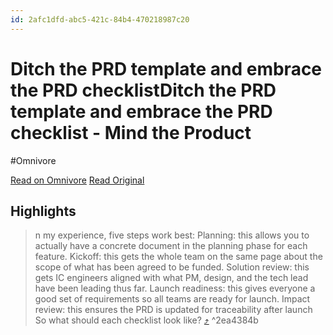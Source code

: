 ```yaml
---
id: 2afc1dfd-abc5-421c-84b4-470218987c20
---
```


# Ditch the PRD template and embrace the PRD checklistDitch the PRD template and embrace the PRD checklist - Mind the Product
#Omnivore

[Read on Omnivore](https://omnivore.app/me/ditch-the-prd-template-and-embrace-the-prd-checklist-ditch-the-p-191d681663b)
[Read Original](https://www.mindtheproduct.com/ditch-the-prd-template-and-embrace-the-prd-checklist/)

## Highlights

> n my experience, five steps work best:
> Planning: this allows you to actually have a concrete document in the planning phase for each feature.
> Kickoff: this gets the whole team on the same page about the scope of what has been agreed to be funded.
> Solution review: this gets IC engineers aligned with what PM, design, and the tech lead have been leading thus far.
> Launch readiness: this gives everyone a good set of requirements so all teams are ready for launch.
> Impact review: this ensures the PRD is updated for traceability after launch
> So what should each checklist look like? [⤴️](https://omnivore.app/me/ditch-the-prd-template-and-embrace-the-prd-checklist-ditch-the-p-191d681663b#2ea4384b-cdbb-4a78-befe-6e93f11fd04a)  ^2ea4384b

